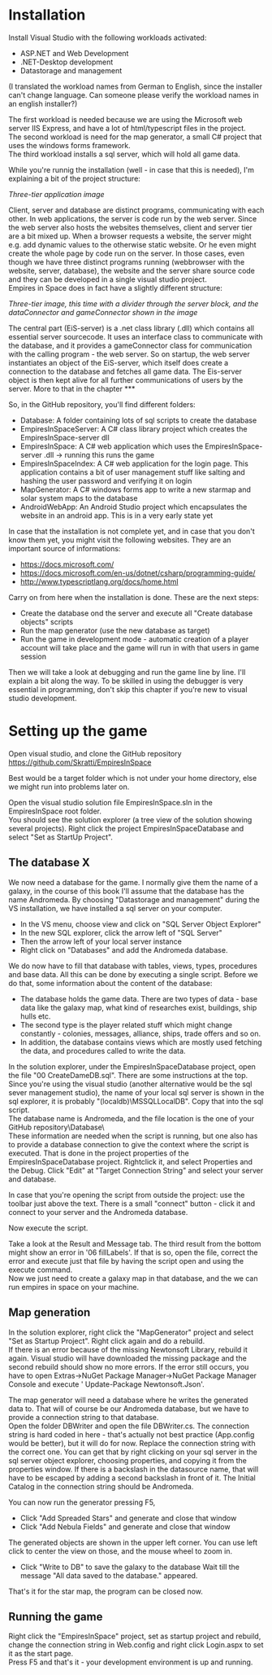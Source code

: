 # Installation

Install Visual Studio with the following workloads activated:
* ASP.NET and Web Development
* .NET-Desktop development
* Datastorage and management

(I translated the workload names from German to English, since the installer can't change language. Can someone please verify the workload names in an english installer?)

The first workload is needed because we are using the Microsoft web server IIS Express, and have a lot of html/typescript files in the project.  
The second workload is need for the map generator, a small C# project that uses the windows forms framework.  
The third workload installs a sql server, which will hold all game data. 


While you're runnig the installation (well - in case that this is needed), I'm explaining a bit of the project structure:

*Three-tier application image*

Client, server and database are distinct programs, communicating with each other. In web applications, the server is code run by the web server. Since the web server also hosts the websites themselves, client and server tier are a bit mixed up. When a browser requests a website, the server might e.g. add dynamic values to the otherwise static website. Or he even might create the whole page by code run on the server. In those cases, even though we have three distinct programs running (webbrowser with the website, server, database), the website and the server share source code and they can be developed in a single visual studio project.  
Empires in Space does in fact have a slightly different structure:

*Three-tier image, this time with a divider through the server block, and the dataConnector and gameConnector shown in the image*

The central part (EiS-server) is a .net class library (.dll) which contains all essential server sourcecode. It uses an interface class to communicate with the database, and it provides a gameConnector class for communication with the calling program - the web server.
So on startup, the web server instantiates an object of the EiS-server, which itself does create a connection to the database and fetches all game data. The Eis-server object is then kept alive for all further communications of users by the server. More to that in the chapter ***

So, in the GitHub repository, you'll find different folders:
* Database: A folder containing lots of sql scripts to create the database
* EmpiresInSpaceServer: A C# class library project which creates the EmpiresInSpace-server dll
* EmpiresInSpace: A C# web application which uses the EmpiresInSpace-server .dll -> running this runs the game
* EmpiresInSpaceIndex: A C# web application for the login page. This application contains a bit of user management stuff like salting and hashing the user password and verifying it on login
* MapGenerator: A C# windows forms app to write a new starmap and solar system maps to the database
* AndroidWebApp: An Android Studio project which encapsulates the website in an android app. This is in a very early state yet

In case that the installation is not complete yet, and in case that you don't know them yet, you might visit the following websites. They are an important source of informations:
* https://docs.microsoft.com/
* https://docs.microsoft.com/en-us/dotnet/csharp/programming-guide/
* http://www.typescriptlang.org/docs/home.html

Carry on from here when the installation is done.
These are the next steps:
* Create the database ond the server and execute all "Create database objects" scripts
* Run the map generator (use the new database as target)
* Run the game in development mode - automatic creation of a player account will take place and the game will run in with that users in game session

Then we will take a look at debugging and run the game line by line. I'll explain a bit along the way. To be skilled in using the debugger is very essential in programming, don't skip this chapter if you're new to visual studio development.

# Setting up the game

Open visual studio, and clone the GitHub repository  
https://github.com/Skratti/EmpiresInSpace

Best would be a target folder which is not under your home directory, else we might run into problems later on.

Open the visual studio solution file EmpiresInSpace.sln in the EmpiresInSpace root folder.  
You should see the solution explorer (a tree view of the solution showing several projects). Right click the project EmpiresInSpaceDatabase and select "Set as StartUp Project". 

## The database X

We now need a database for the game. I normally give them the name of a galaxy, in the course of this book I'll assume that the database has the name Andromeda.
By choosing "Datastorage and management" during the VS installation, we have installed a sql server on your computer. 
* In the VS menu, choose view and click on "SQL Server Object Explorer"
* In the new SQL explorer, click the arrow left of "SQL Server"
* Then the arrow left of your local server instance
* Right click on "Databases" and add the Andromeda database.

We do now have to fill that database with tables, views, types, procedures and base data. All this can be done by executing a single script. Before we do that, some information about the content of the database:
* The database holds the game data. There are two types of data - base data like the galaxy map, what kind of researches exist, buildings, ship hulls etc.
* The second type is the player related stuff which might change constantly - colonies, messages, alliance, ships, trade offers and so on.
* In addition, the database contains views which are mostly used fetching the data, and procedures called to write the data.

In the solution explorer, under the EmpiresInSpaceDatabase project, open the file "00 CreateDameDB.sql". There are some instructions at the top. Since you're using the visual studio (another alternative would be the sql sever management studio), the name of your local sql server is shown in the sql explorer, it is probably "(localdb)\MSSQLLocalDB". Copy that into the sql script.  
The database name is Andromeda, and the file location is the one of your GitHub repository\Database\  
These information are needed when the script is running, but one also has to provide a database connection to give the context where the script is executed. That is done in the project properties of the EmpiresInSpaceDatabase project. Rightclick it, and select Properties and the Debug. Click "Edit" at "Target Connection String" and select your server and database.

In case that you're opening the script from outside the project:  use the toolbar just above the text. There is a small "connect" button - click it and connect to your server and the Andromeda database.

Now execute the script.  

Take a look at the Result and Message tab. The third result from the bottom might show an error in '06 fillLabels'. If that is so, open the file, correct the error and execute just that file by having the script open and using the execute command.  
Now we just need to create a galaxy map in that database, and the we can run empires in space on your machine.

## Map generation
In the solution explorer, right click the "MapGenerator" project and select "Set as Startup Project". Right click again and do a rebuild.  
If there is an error because of the missing Newtonsoft Library, rebuild it again. Visual studio will have downloaded the missing package and the second rebuild should show no more errors. If the error still occurs, you have to open Extras->NuGet Package Manager->NuGet Package Manager Console and execute ' Update-Package Newtonsoft.Json'.

The map generator will need a database where he writes the generated data to. That will of course be our Andromeda database, but we have to provide a connection string to that database.  
Open the folder DBWriter and open the file DBWriter.cs. The connection string is hard coded in here - that's actually not best practice (App.config would be better), but it will do for now.
Replace the connection string with the correct one. You can get that by right clicking on your sql server in the sql server object explorer, choosing properties, and copying it from the properties window.
If there is a backslash in the datasource name, that will have to be escaped by adding a second backslash in front of it.
The Initial Catalog in the connection string should be Andromeda.  

You can now run the generator pressing F5, 	
* Click "Add Spreaded Stars" and generate and close that window
* Click "Add Nebula Fields" and generate and close that window

The generated objects are shown in the upper left corner. You can use left click to center the view on those, and the mouse wheel to zoom in.
* Click "Write to DB" to save the galaxy to the database
Wait till the message  "All data saved to the database." appeared.

That's it for the star map, the program can be closed now.

## Running the game
Right click the "EmpiresInSpace" project, set as startup project and rebuild, change the connection string in Web.config and right click Login.aspx to set it as the start page.  
Press F5 and that's it - your development environment is up and running.
